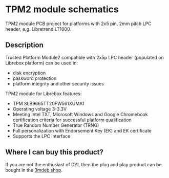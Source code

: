 # TPM2 module schematics

TPM2 module PCB project for platforms with 2x5 pin, 2mm pitch LPC header, e.g.
Libretrend LT1000.

## Description

Trusted Platform Module2 compatible with 2x5p LPC header (populated on Librebox
platform) can be used in:

* disk encryption
* password protection
* platform integrity and other security issues

TPM2 module for Librebox features:

* TPM SLB9665TT20FW561XUMA1
* Operating voltage 3-3.3V
* Meeting Intel TXT, Microsoft Windows and Google Chromebook certification
  criteria for successful platform qualification
* True Random Number Generator (TRNG)
* Full personalization with Endorsement Key (EK) and EK certificate
* Supports the LPC interface

## Where I can buy this product?

If you are not the enthusiast of DYI, then the plug and play product can be
bought in the [3mdeb shop](https://shop.3mdeb.com/product/tpm2-module-for-librebox/).